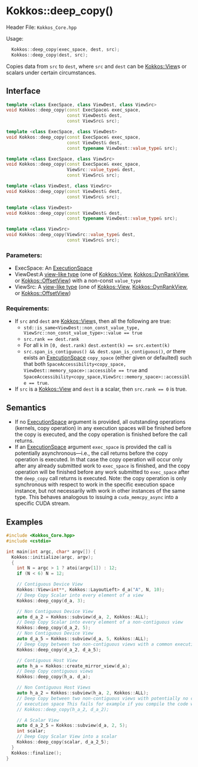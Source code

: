 # Kokkos::deep_copy()

Header File: `Kokkos_Core.hpp`

Usage: 
```c++
  Kokkos::deep_copy(exec_space, dest, src);
  Kokkos::deep_copy(dest, src);
```

Copies data from `src` to `dest`, where `src` and `dest` can be [Kokkos::View](Kokkos%3A%3AView)s or scalars under certain circumstances.

## Interface

```cpp
template <class ExecSpace, class ViewDest, class ViewSrc>
void Kokkos::deep_copy(const ExecSpace& exec_space, 
                       const ViewDest& dest,
                       const ViewSrc& src);
```

```cpp
template <class ExecSpace, class ViewDest>
void Kokkos::deep_copy(const ExecSpace& exec_space, 
                       const ViewDest& dest,
                       const typename ViewDest::value_type& src);
```

```cpp
template <class ExecSpace, class ViewSrc>
void Kokkos::deep_copy(const ExecSpace& exec_space, 
                       ViewSrc::value_type& dest,
                       const ViewSrc& src);
```

```cpp
template <class ViewDest, class ViewSrc>
void Kokkos::deep_copy(const ViewDest& dest,
                       const ViewSrc& src);
```

```cpp
template <class ViewDest>
void Kokkos::deep_copy(const ViewDest& dest,
                       const typename ViewDest::value_type& src);
```

```cpp
template <class ViewSrc>
void Kokkos::deep_copy(ViewSrc::value_type& dest,
                       const ViewSrc& src);
```

### Parameters:

  * ExecSpace: An [ExecutionSpace](API-Spaces)
  * ViewDest:A [view-like type](ViewLike) (one of [Kokkos::View](Kokkos%3A%3AView), [Kokkos::DynRankView](Kokkos%3A%3ADynRankView), or [Kokkos::OffsetView](Kokkos%3A%3AOffsetView)) with a non-const `value_type` 
  * ViewSrc: A [view-like type](ViewLike) (one of [Kokkos::View](Kokkos%3A%3AView), [Kokkos::DynRankView](Kokkos%3A%3ADynRankView), or [Kokkos::OffsetView](Kokkos%3A%3AOffsetView))

### Requirements:

  * If `src` and `dest` are [Kokkos::View](Kokkos%3A%3AView)s, then all the following are true:
     * `std::is_same<ViewDest::non_const_value_type, ViewSrc::non_const_value_type>::value == true`
     * `src.rank == dest.rank`
     * For all `k` in `[0, dest.rank)` `dest.extent(k) == src.extent(k)`
     * `src.span_is_contiguous() && dest.span_is_contiguous()`, *or* there exists an [ExecutionSpace](API-Spaces) `copy_space` (either given or defaulted) such that both `SpaceAccessibility<copy_space, ViewDest::memory_space>::accessible == true` and `SpaceAccessibility<copy_space,ViewSrc::memory_space>::accessible == true`.
  * If `src` is a [Kokkos::View](Kokkos%3A%3AView) and `dest` is a scalar, then `src.rank == 0` is true.

## Semantics

* If no [ExecutionSpace](API-Spaces) argument is provided, all outstanding operations (kernels, copy operation) in any execution spaces will be finished before the copy is executed, and the copy operation is finished before the call returns.
* If an [ExecutionSpace](API-Spaces) argument `exec_space` is provided the call is potentially asynchronous—i.e., the call returns before the copy operation is executed. In that case the copy operation will occur only after any already submitted work to `exec_space` is finished, and the copy operation will be finished before any work submitted to `exec_space` after the `deep_copy` call returns is executed. Note: the copy operation is only synchronous with respect to work in the specific execution space instance, but not necessarily with work in other instances of the same type. This behaves analogous to issuing a `cuda_memcpy_async` into a specific CUDA stream.

## Examples

```c++
#include <Kokkos_Core.hpp>
#include <cstdio>

int main(int argc, char* argv[]) {
  Kokkos::initialize(argc, argv);
  {
    int N = argc > 1 ? atoi(argv[1]) : 12;
    if (N < 6) N = 12;

    // Contiguous Device View
    Kokkos::View<int**, Kokkos::LayoutLeft> d_a("A", N, 10);
    // Deep Copy Scalar into every element of a view
    Kokkos::deep_copy(d_a, 3);

    // Non Contiguous Device View
    auto d_a_2 = Kokkos::subview(d_a, 2, Kokkos::ALL);
    // Deep Copy Scalar into every element of a non-contiguous view
    Kokkos::deep_copy(d_a_2, 5);
    // Non Contiguous Device View
    auto d_a_5 = Kokkos::subview(d_a, 5, Kokkos::ALL);
    // Deep Copy between two non-contiguous views with a common execution space
    Kokkos::deep_copy(d_a_2, d_a_5);

    // Contiguous Host View
    auto h_a = Kokkos::create_mirror_view(d_a);
    // Deep Copy contiguous views
    Kokkos::deep_copy(h_a, d_a);

    // Non Contiguous Host Views
    auto h_a_2 = Kokkos::subview(h_a, 2, Kokkos::ALL);
    // Deep Copy between two non-contiguous views with potentially no common
    // execution space This fails for example if you compile the code with Cuda
    // Kokkos::deep_copy(h_a_2, d_a_2);

    // A Scalar View
    auto d_a_2_5 = Kokkos::subview(d_a, 2, 5);
    int scalar;
    // Deep Copy Scalar View into a scalar
    Kokkos::deep_copy(scalar, d_a_2_5);
  }
  Kokkos::finalize();
}
```

